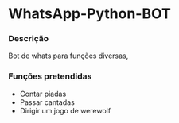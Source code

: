 # WhatsApp-Python-BOT
### Descrição
Bot de whats para funções diversas, 
### Funções pretendidas 
- Contar piadas
- Passar cantadas
- Dirigir um jogo de werewolf
